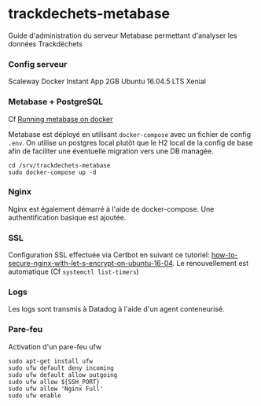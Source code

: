 # trackdechets-metabase

Guide d'administration du serveur Metabase permettant d'analyser les données Trackdéchets

### Config serveur

Scaleway Docker Instant App
2GB Ubuntu 16.04.5 LTS Xenial

### Metabase + PostgreSQL

Cf [Running metabase on docker](https://www.metabase.com/docs/latest/operations-guide/running-metabase-on-docker.html)

Metabase est déployé en utilisant `docker-compose` avec un fichier de config `.env`.
On utilise un postgres local plutôt que le H2 local de la config de base
afin de faciliter une éventuelle migration vers une DB managée.

```
cd /srv/trackdechets-metabase
sudo docker-compose up -d
```

### Nginx

Nginx est également démarré à l'aide de docker-compose. Une authentification basique est ajoutée.

### SSL

Configuration SSL effectuée via Certbot en suivant ce tutoriel: [how-to-secure-nginx-with-let-s-encrypt-on-ubuntu-16-04](https://www.digitalocean.com/community/tutorials/how-to-secure-nginx-with-let-s-encrypt-on-ubuntu-16-04).
Le renouvellement est automatique (Cf `systemctl list-timers`)

### Logs

Les logs sont transmis à Datadog à l'aide d'un agent conteneurisé.

### Pare-feu

Activation d'un pare-feu ufw

```
sudo apt-get install ufw
sudo ufw default deny incoming
sudo ufw default allow outgoing
sudo ufw allow ${SSH_PORT}
sudo ufw allow 'Nginx Full'
sudo ufw enable
```